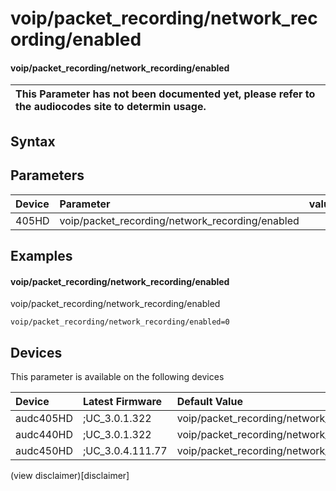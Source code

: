 ﻿---
description: voip/packet_recording/network_recording/enabled
search: false
---

# voip/packet_recording/network_recording/enabled

#### voip/packet_recording/network_recording/enabled


| This Parameter has not been documented yet, please refer to the audiocodes site to determin usage.  | 
| :--- |

## Syntax

## Parameters
|Device|Parameter|value|Description|
|:---|:---|:---|:---|
| 405HD | voip/packet_recording/network_recording/enabled |  |  |

## Examples
#### voip/packet_recording/network_recording/enabled

voip/packet_recording/network_recording/enabled

```
voip/packet_recording/network_recording/enabled=0
```

## Devices
This parameter is available on the following devices

| Device | Latest Firmware | Default Value |
|:---|:---|:---|
| audc405HD | ;UC_3.0.1.322 | voip/packet_recording/network_recording/enabled=0 
| audc440HD | ;UC_3.0.1.322 | voip/packet_recording/network_recording/enabled=0 
| audc450HD | ;UC_3.0.4.111.77 | voip/packet_recording/network_recording/enabled=0 

(view disclaimer)[disclaimer]

